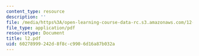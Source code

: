 ```yaml
---
content_type: resource
description: ''
file: /media/https%3A/open-learning-course-data-rc.s3.amazonaws.com/12-109-petrology-fall-2005/60278999242d8f8cc9906d16a87b032a_l2.pdf
file_type: application/pdf
resourcetype: Document
title: l2.pdf
uid: 60278999-242d-8f8c-c990-6d16a87b032a
---
```

